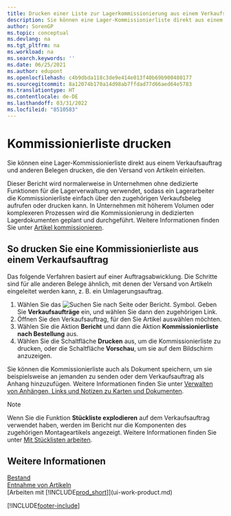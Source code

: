 ```yaml
---
title: Drucken einer Liste zur Lagerkommissionierung aus einem Verkaufsauftrag
description: Sie können eine Lager-Kommissionierliste direkt aus einem Verkaufsauftrag, Verkaufsbeleg, Rechnungsbeleg und anderen ausgehenden Verkaufsauftragsbelegen drucken.
author: SorenGP
ms.topic: conceptual
ms.devlang: na
ms.tgt_pltfrm: na
ms.workload: na
ms.search.keywords: ''
ms.date: 06/25/2021
ms.author: edupont
ms.openlocfilehash: c4b9dbda118c3de9e414e013f40b69b900480177
ms.sourcegitcommit: 8a12074b170a14d98ab7ffdad77d66aed64e5783
ms.translationtype: HT
ms.contentlocale: de-DE
ms.lasthandoff: 03/31/2022
ms.locfileid: "8510583"
---
```

# <a name="print-the-picking-list"></a>Kommissionierliste drucken

Sie können eine Lager-Kommissionierliste direkt aus einem Verkaufsauftrag und anderen Belegen drucken, die den Versand von Artikeln einleiten.

Dieser Bericht wird normalerweise in Unternehmen ohne dedizierte Funktionen für die Lagerverwaltung verwendet, sodass ein Lagerarbeiter die Kommissionierliste einfach über den zugehörigen Verkaufsbeleg aufrufen oder drucken kann. In Unternehmen mit höherem Volumen oder komplexeren Prozessen wird die Kommissionierung in dedizierten Lagerdokumenten geplant und durchgeführt. Weitere Informationen finden Sie unter [Artikel kommissionieren](warehouse-pick-items.md).

## <a name="to-print-a-picking-list-from-a-sales-order"></a>So drucken Sie eine Kommissionierliste aus einem Verkaufsauftrag

Das folgende Verfahren basiert auf einer Auftragsabwicklung. Die Schritte sind für alle anderen Belege ähnlich, mit denen der Versand von Artikeln eingeleitet werden kann, z. B. ein Umlagerungsauftrag.

1. Wählen Sie das ![Suchen Sie nach Seite oder Bericht.](media/ui-search/search_small.png "Nach dem Symbol für „Seite“ oder „Bericht“ suchen") Symbol. Geben Sie **Verkaufsaufträge** ein, und wählen Sie dann den zugehörigen Link.  
2. Öffnen Sie den Verkaufsauftrag, für den Sie Artikel auswählen möchten.  
3. Wählen Sie die Aktion **Bericht** und dann die Aktion **Kommissionierliste nach Bestellung** aus.  
4. Wählen Sie die Schaltfläche **Drucken** aus, um die Kommissionierliste zu drucken, oder die Schaltfläche **Vorschau**, um sie auf dem Bildschirm anzuzeigen.

Sie können die Kommissionierliste auch als Dokument speichern, um sie beispielsweise an jemanden zu senden oder dem Verkaufsauftrag als Anhang hinzuzufügen. Weitere Informationen finden Sie unter [Verwalten von Anhängen, Links und Notizen zu Karten und Dokumenten](ui-how-add-link-to-record.md).

> [!NOTE]
> Wenn Sie die Funktion **Stückliste explodieren** auf dem Verkaufsauftrag verwendet haben, werden im Bericht nur die Komponenten des zugehörigen Montageartikels angezeigt. Weitere Informationen finden Sie unter [Mit Stücklisten arbeiten](inventory-how-work-BOMs.md).

## <a name="see-also"></a>Weitere Informationen

[Bestand](inventory-manage-inventory.md)  
[Entnahme von Artikeln](warehouse-pick-items.md)  
[Arbeiten mit [!INCLUDE[prod_short](includes/prod_short.md)]](ui-work-product.md)  

[!INCLUDE[footer-include](includes/footer-banner.md)]